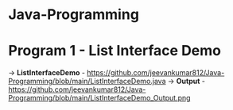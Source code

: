 # Java-Programming

# Program 1 - List Interface Demo
-> **ListInterfaceDemo** - https://github.com/jeevankumar812/Java-Programming/blob/main/ListInterfaceDemo.java
-> **Output** - https://github.com/jeevankumar812/Java-Programming/blob/main/ListInterfaceDemo_Output.png

